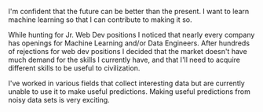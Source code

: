 I'm confident that the future can be better than the present. I want to learn machine learning so that I can contribute to making it so. 

While hunting for Jr. Web Dev positions I noticed that nearly every company has openings for Machine Learning and/or Data Engineers. After hundreds of rejections for web dev positions I decided that the market doesn't have much demand for the skills I currently have, and that I'll need to acquire different skills to be useful to civilization.

I've worked in various fields that collect interesting data but are currently unable to use it to make useful predictions. Making useful predictions from noisy data sets is very exciting.